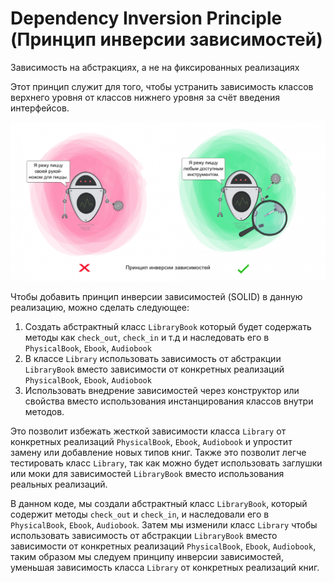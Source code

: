 # Dependency Inversion Principle (Принцип инверсии зависимостей)
Зависимость на абстракциях, а не на фиксированных реализациях

Этот принцип служит для того, чтобы устранить зависимость классов верхнего уровня от классов нижнего уровня 
за счёт введения интерфейсов.

![img.png](img.png)

Чтобы добавить принцип инверсии зависимостей (SOLID) в данную реализацию, можно сделать следующее:

1. Создать абстрактный класс `LibraryBook` который будет содержать методы как `check_out`, `check_in` и т.д и наследовать его в `PhysicalBook`, `Ebook`, `Audiobook`
2. В классе `Library` использовать зависимость от абстракции `LibraryBook` вместо зависимости от конкретных реализаций `PhysicalBook`, `Ebook`, `Audiobook`
3. Использовать внедрение зависимостей через конструктор или свойства вместо использования инстанцирования классов внутри методов.

Это позволит избежать жесткой зависимости класса `Library` от конкретных реализаций `PhysicalBook`, `Ebook`, `Audiobook`
и упростит замену или добавление новых типов книг. 
Также это позволит легче тестировать класс `Library`, так как можно будет использовать заглушки или моки 
для зависимостей `LibraryBook` вместо использования реальных реализаций.

В данном коде, мы создали абстрактный класс `LibraryBook`, который содержит методы `check_out` и `check_in`, и наследовали 
его в `PhysicalBook`, `Ebook`, `Audiobook`. 
Затем мы изменили класс `Library` чтобы использовать зависимость от абстракции `LibraryBook` вместо зависимости 
от конкретных реализаций `PhysicalBook`, `Ebook`, `Audiobook`, таким образом мы следуем принципу инверсии зависимостей, 
уменьшая зависимость класса `Library` от конкретных реализаций книг.
